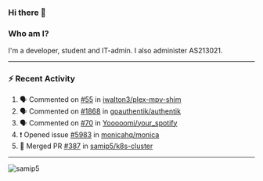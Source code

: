### Hi there 👋

### Who am I?
I'm a developer, student and IT-admin. I also administer AS213021.

---
### :zap: Recent Activity
<!--START_SECTION:activity-->
1. 🗣 Commented on [#55](https://github.com/iwalton3/plex-mpv-shim/issues/55) in [iwalton3/plex-mpv-shim](https://github.com/iwalton3/plex-mpv-shim)
2. 🗣 Commented on [#1868](https://github.com/goauthentik/authentik/issues/1868) in [goauthentik/authentik](https://github.com/goauthentik/authentik)
3. 🗣 Commented on [#70](https://github.com/Yooooomi/your_spotify/issues/70) in [Yooooomi/your_spotify](https://github.com/Yooooomi/your_spotify)
4. ❗️ Opened issue [#5983](https://github.com/monicahq/monica/issues/5983) in [monicahq/monica](https://github.com/monicahq/monica)
5. 🎉 Merged PR [#387](https://github.com/samip5/k8s-cluster/pull/387) in [samip5/k8s-cluster](https://github.com/samip5/k8s-cluster)
<!--END_SECTION:activity-->
---

<img align="center" src="https://github-readme-stats.vercel.app/api?username=samip5&show_icons=true" alt="samip5" />
